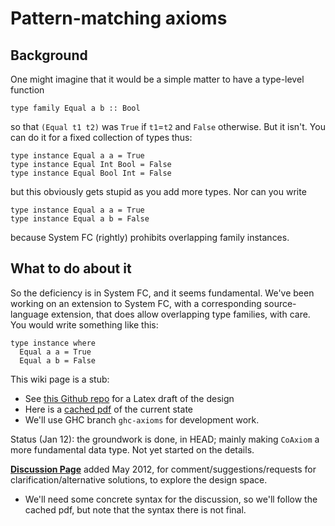 # Pattern-matching axioms

## Background


One might imagine that it would be a simple matter to have a type-level function

```wiki
type family Equal a b :: Bool
```


so that `(Equal t1 t2)` was `True` if `t1`=`t2` and `False` otherwise.  But it isn't.  You can do  it for a fixed collection of types thus:

```wiki
type instance Equal a a = True
type instance Equal Int Bool = False
type instance Equal Bool Int = False
```


but this obviously gets stupid as you add more types.  Nor can you write

```wiki
type instance Equal a a = True
type instance Equal a b = False
```


because System FC (rightly) prohibits overlapping family instances.  

## What to do about it


So the deficiency is in System FC, and it seems fundamental.  We've been working on an extension to System FC, with a corresponding source-language extension, that does allow overlapping type families, with care. You would write something like this:

```wiki
type instance where
  Equal a a = True
  Equal a b = False
```


This wiki page is a stub:

- See [ this Github repo](https://github.com/dreixel/New-axioms) for a Latex draft of the design
- Here is a [ cached pdf](https://docs.google.com/open?id=0B1pOVvPp4fVdOTdjZjU0YWYtYTA5Yy00NmFkLTkxMWUtZmI0NmNhZTQwYzVl) of the current state
- We'll use GHC branch `ghc-axioms` for development work.


Status (Jan 12): the groundwork is done, in HEAD; mainly making `CoAxiom` a more fundamental data type.  Not yet started on the details.

**[Discussion Page](new-axioms/discussion-page)** added May 2012, for comment/suggestions/requests for clarification/alternative solutions, to explore the design space.

- We'll need some concrete syntax for the discussion, so we'll follow the cached pdf, but note that the syntax there is not final.
